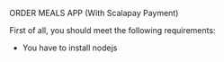 ORDER MEALS APP (With Scalapay Payment)

First of all, you should meet the following requirements:
* You have to install nodejs

